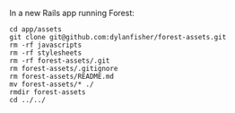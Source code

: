 In a new Rails app running Forest:

```
cd app/assets
git clone git@github.com:dylanfisher/forest-assets.git
rm -rf javascripts
rm -rf stylesheets
rm -rf forest-assets/.git
rm forest-assets/.gitignore
rm forest-assets/README.md
mv forest-assets/* ./
rmdir forest-assets
cd ../../
```
